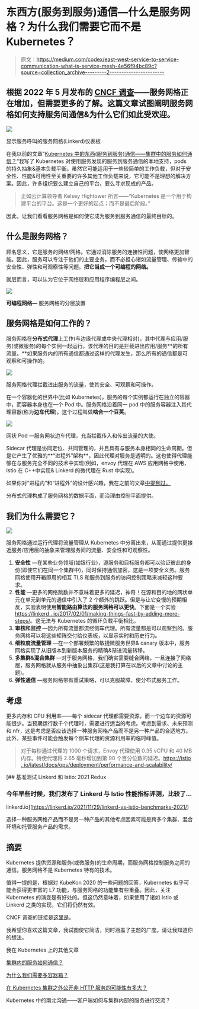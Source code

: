# 东西方(服务到服务)通信—什么是服务网格？为什么我们需要它而不是 Kubernetes？

> 原文：<https://medium.com/codex/east-west-service-to-service-communication-what-is-service-mesh-4e56f94bc89c?source=collection_archive---------2----------------------->

## 根据 2022 年 5 月发布的 [CNCF 调查](https://www.cncf.io/wp-content/uploads/2022/05/CNCF_Service_Mesh_MicroSurvey_Final.pdf)——服务网格正在增加，但需要更多的了解。这篇文章试图阐明服务网格如何支持服务间通信&为什么它们如此受欢迎。

![](img/ef54a020847f767dde019a6a7fafc02f.png)

显示服务呼叫的服务网格(Linkerd)仪表板

在我以前的文章“[Kubernetes 中的东西(服务到服务)通信——集群中的服务如何通信？](/codex/east-west-communication-in-kubernetes-how-do-services-communicate-within-a-cluster-310e9dc9dd53)“我写了 Kubernetes 对使用服务发现的服务到服务通信的本地支持，pods 的持久抽象&基本负载平衡。虽然它可能适用于一些较简单的工作负载，但对于安全性、性能&可用性至关重要的许多其他工作负载来说，它可能不是理想的解决方案。因此，许多组织要么建立自己的平台，要么寻求现成的产品。

> 正如云计算领导者 Kelsey Hightower 所言——“Kubernetes 是一个用于构建平台的平台。这是一个更好的起点；而不是最后阶段。”

因此，让我们看看服务网格是如何使它成为服务到服务通信的最终目标的。

## 什么是服务网格？

顾名思义，它是服务的网络/网格。它通过消除服务的连接性问题，使网络更加智能。因此，服务可以专注于他们的主要业务，而不必担心诸如流量管理、传输中的安全性、弹性和可观察性等问题。**把它当成一个可编程的网络。**

就层而言，可以认为它位于网络层和应用程序编程层之间。

![](img/5606b2f1b384ed5fd05531731f679cf3.png)

**可编程网络—** 服务网格的分层放置

## 服务网格是如何工作的？

服务网格在**分布式代理**上工作(与边缘代理或中央代理相对)，其中代理与应用/服务(或微服务)的每个实例一起运行。该代理的目的是拦截进出应用/服务**的所有流量。**如果服务内的所有通信都通过这样的代理发生，那么所有的通信都是可观察和可操作的。

![](img/36c55cd8252e12f52047279fb6aebdc0.png)

服务网格代理拦截进出服务的流量，使其安全、可观察和可操作。

在一个容器化的世界中(比如 Kubernetes)，服务的每个实例都运行在独立的容器中，而容器本身也在一个 Pod 中。服务网格沿着同一 pod 中的服务容器注入其代理容器(称为**边车代理**)。这个过程叫做**啮合一个豆荚**。

![](img/1acaf9f462c9f2d0d9f6c6b82ef938c1.png)

网状 Pod —服务网状边车代理，充当拦截传入和传出流量的大使。

Sidecar 代理是协同定位、共同管理的，并且具有与服务本身相同的生命周期。但是它产生了优雅的**“进程外”架构**，因此代理对服务是透明的。这也使得代理能够在与服务完全不同的技术中实现(例如，envoy 代理在 AWS 应用网格中使用，Istio 在 C++中实现& Linkerd 的微代理在 Rust 中实现)。

如果你对“进程内”和“进程外”的设计感兴趣，我在之前的文章[中提到过。](/codex/communication-inside-a-kubernetes-pod-why-do-we-need-multi-container-pods-3d8d0d64c2c9)

分布式代理构成了服务网格的数据平面，而治理由控制平面提供。

## 我们为什么需要它？

![](img/f8b704b742ee5dc1709035fe16b89ad5.png)

服务网格通过运行代理将流量管理从 Kubernetes 中分离出来，从而通过提供更接近服务/应用层的抽象来管理服务间的流量、安全性和可观察性。

1.  **安全性** —在某些业务领域(如银行业)，源服务和目标服务都可以验证彼此的身份(即使它们在同一个集群中)，同时保持通信加密，这是一项安全义务。服务网格使用开箱即用的相互 TLS 和服务到服务的访问控制策略来减轻这种要求。
2.  **性能** —更多的网络跳数并不意味着更多的延迟，神奇！在源和目的地的网状单元在单元到单元的通信中引入了 2 个额外的跳跃。但是与让它变慢的预期相反，实验表明使用**智能路由算法的服务网格可以更快**。下面是一个实验[https://linkerd . io/2017/02/01/making-things-fast-by-adding-more-steps/](https://linkerd.io/2017/02/01/making-things-faster-by-adding-more-steps/)。这无法与 Kubernetes 的循环负载平衡相比。
3.  **审核和监控** —因为所有流量都流经侧车代理。所有流量都是可以观察到的。服务网格可以将这些矩阵交付给仪表板，以显示实时和历史行为。
4.  **细粒度流量管理** —在一个部署频繁的敏捷微服务世界& canary 版本中，服务网格实现了从旧版本到新版本服务的精确&渐进流量转移。
5.  **多集群&混合集群** —对于服务网格，我们确实需要缝合网络。一旦连接了网络层，服务网格就从服务中抽象出集群(这是我打算在以后的文章中讨论的主题)。
6.  **弹性通信** —服务网格带有重试策略，可以克服故障，使分布式服务工作。

## 考虑

更多内存和 CPU 利用率——每个 sidecar 代理都需要资源。而一个边车的资源可能很少。当预期运行数千个代理时，需要进行适当的考虑。考虑到需求、未来预测和 nfr，这是考虑是否应该选择一种服务网格产品而不是另一种产品的合适地方。此外，某些事件可能会触发每个侧车代理的资源利用率的临时峰值。

> 对于每秒通过代理的 1000 个请求，Envoy 代理使用 0.35 vCPU 和 40 MB 内存。特使代理将 2.65 毫秒增加到第 90 个百分位数的延迟。[https://istio . io/latest/docs/ops/deployment/performance-and-scalability/](https://istio.io/latest/docs/ops/deployment/performance-and-scalability/)

[](https://linkerd.io/2021/11/29/linkerd-vs-istio-benchmarks-2021/) [## 基准测试 Linkerd 和 Istio: 2021 Redux

### 今年早些时候，我们发布了 Linkerd 与 Istio 性能指标评测，比较了…

linkerd.io](https://linkerd.io/2021/11/29/linkerd-vs-istio-benchmarks-2021/) 

选择一种服务网格产品而不是另一种产品的其他考虑因素可能是跨多个集群、混合环境和托管服务产品的需求。

## 摘要

Kubernetes 提供资源和服务(或微服务)的生命周期，而服务网格控制服务之间的通信。服务网格不是 Kubernetes 特有的技术。

值得一提的是，根据对 KubeKon 2020 的一些问题的回答，Kubernetes 似乎可能会获得更丰富的 L7 功能，与服务网格的功能集有些重叠。因此，关注 Kubernetes 的演变是有好处的。但这仍然意味着，如果使用了诸如 Istio 或 Linkerd 之类的实现，它们将仍然有效。

CNCF 调查的链接是[这里是](https://www.cncf.io/wp-content/uploads/2022/05/CNCF_Service_Mesh_MicroSurvey_Final.pdf)。

我希望你喜欢这篇文章，我试图使它简洁，同时涵盖了主题的广度。请让我知道你的想法。

我在 Kubernetes 上的其他文章

[集群内的服务如何通信？](/codex/east-west-communication-in-kubernetes-how-do-services-communicate-within-a-cluster-310e9dc9dd53)

[为什么我们需要多容器箱？](/codex/communication-inside-a-kubernetes-pod-why-do-we-need-multi-container-pods-3d8d0d64c2c9)

[在 Kubernetes 集群之外公开非 HTTP 服务的可能性有多大？](/codex/north-south-communication-in-kubernetes-exposing-non-http-services-to-the-outside-world-4ebba4217443)

Kubernetes 中的南北沟通——客户端如何与集群内部的服务进行交流？